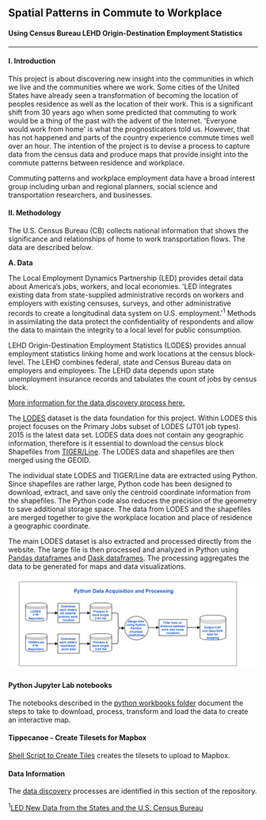 ## Spatial Patterns in Commute to Workplace
#### Using Census Bureau LEHD Origin-Destination Employment Statistics
****

#### I. Introduction  

This project is about discovering new insight into the communities in which we live and the communities where we work. Some cities of the United States have already seen a transformation of becoming the location of peoples residence as well as the location of their work. This is a significant shift from 30 years ago when some predicted that commuting to work would be a thing of the past with the advent of the Internet. 'Everyone would work from home' is what the prognosticators told us. However, that has not happened and parts of the country experience commute times well over an hour. The intention of the project is to devise a process to capture data from the census data and produce maps that provide insight into the commute patterns between residence and workplace. 

Commuting patterns and workplace employment data have a broad interest group including urban and regional planners, social science and transportation researchers, and businesses. 

#### II. Methodology  
 The U.S. Census Bureau (CB) collects national information that shows the significance and relationships of home to work transportation flows. The data are described below.

__A. Data__   

The Local Employment Dynamics Partnership (LED) provides detail data about America’s jobs, workers, and local economies. 'LED integrates existing data from state-supplied administrative records on workers and employers with existing censuses, surveys, and other administrative records to create a longitudinal data system on U.S. employment.'<sup>1</sup> Methods in assimilating the data protect the confidentiality of respondents and allow the data to maintain the integrity to a local level for public consumption.    

LEHD Origin-Destination Employment Statistics (LODES) provides annual employment statistics linking home and work locations at the census block-level. The LEHD combines federal, state and Census Bureau data on employers and employees. The LEHD data depends upon state unemployment insurance records and tabulates the count of jobs by census block.  

[More information for the data discovery process here.](./data-discovery/README.md)

The [LODES](https://lehd.ces.census.gov/data/#lodes) dataset is the data foundation for this project.  Within LODES this project focuses on the Primary Jobs subset of LODES (JT01 job types). 2015 is the latest data set.  LODES data does not contain any geographic information, therefore is it essential to download the census block Shapefiles from [TIGER/Line](https://www.census.gov/geo/maps-data/data/tiger-line.html). The LODES data and shapefiles are then merged using the GEOID.  

The individual state LODES and TIGER/Line data are extracted using Python. Since shapefiles are rather large, Python code has been designed to download, extract, and save only the centroid coordinate information from the shapefiles. The Python code also reduces the precision of the geometry to save additional storage space. The data from LODES and the shapefiles are merged together to give the workplace location and place of residence a geographic coordinate.

The main LODES dataset is also extracted and processed directly from the website. The large file is then processed and analyzed in Python using [Pandas dataframes](https://en.wikipedia.org/wiki/Pandas_(software)) and [Dask dataframes](http://docs.dask.org/en/latest/dataframe.html).  The processing aggregates the data to be generated for maps and data visualizations.  

![](./images/data_process_flow.png)

#### Python Jupyter Lab notebooks 

The notebooks described in the [python workbooks folder](./python-workbooks/README.md) document the steps to take to download, process, transform and load the data to create an interactive map.

#### Tippecanoe - Create Tilesets for Mapbox
[Shell Script to Create Tiles](tippee_process.sh) creates the tilesets to upload to Mapbox.

#### Data Information
The [data discovery](./data-discovery/README.md) processes are identified in this section of the repository.


<sup>1</sup>[LED New Data from the States and the U.S. Census Bureau](https://lehd.ces.census.gov/doc/LEDonepager.pdf)

